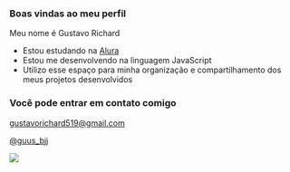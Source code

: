 ### Boas vindas ao meu perfil

Meu nome é Gustavo Richard

- Estou estudando na [Alura](https://www.alura.com.br)
- Estou me desenvolvendo na linguagem JavaScript
- Utilizo esse espaço para minha organização e compartilhamento dos meus projetos desenvolvidos

### Você pode entrar em contato comigo

gustavorichard519@gmail.com

[@guus_bjj](https://www.instagram.com/guus_bjj/)

![](https://media.tenor.com/D4JUqaLLgeoAAAAi/one-piece-pixel.gif)
